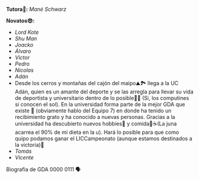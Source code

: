 **Tutora🐼:** _Mané Schwarz_

**Novatos😎:**
- _Lord Kote_
- _Shu Man_
- _Joacko_
- _Álvaro_
- _Victor_
- _Pedro_
- _Nicolas_
- _Adán_
- 
  Desde los cerros y montañas del cajón del maipo⛰️🏞️ llega a la UC Adán, quien es un amante del deporte y se las arregla para llevar su vida de deportista y universitario dentro de lo posible📖🥊 (Si, los computines si conocen el sol). En la universidad forma parte de la mejor GDA que existe 🤠 (obviamente hablo del Equipo 7) en donde ha tenido un recibimiento grato y ha conocido a nuevas personas. Gracias a la universidad ha descubierto nuevos hobbies🏓 y comida🧁☕(La juna acarrea el 90% de mi dieta en la u). Hará lo posible para que como quipo podamos ganar el LICCampeonato (aunque estamos destinados a la victoria)👑
- _Tomás_
- _Vicente_

Biografia de GDA 0000 0111 🗣️
